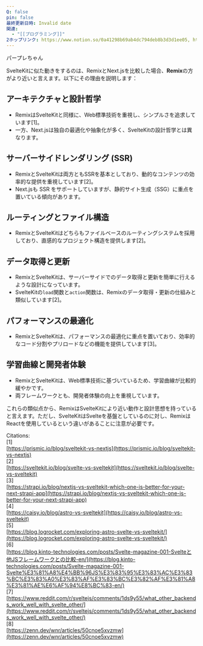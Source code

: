 ```yaml
---
Q: false
pin: false
最終更新日時: Invalid date
関連:
  - "[[プログラミング]]"
2ホップリンク: https://www.notion.so/0a41298b69ab4dc794deb8b3d3d1ee05, https://www.notion.so/14c680a9513f402cb546a22bda05f95b, https://www.notion.so/34f92ffc1e4c4d1b857b21a7d6b1b1de, https://www.notion.so/3d616c7cd72f4094801215141f8c2728, https://www.notion.so/68683c8593d4479c99a07fde3e6774bc, https://www.notion.so/7aabe6e7f03a44b28cdaeb92e3ef259b, https://www.notion.so/90e8af62936e4d72a8ce6914ad492062, https://www.notion.so/9ba61d2d4f2044349a218692fcc1e00b, https://www.notion.so/ca8169668e454da2a8959019045176b4, https://www.notion.so/d38b1d3b7fcd4e1d91dcec4bb1a4e39b, https://www.notion.so/de44079af2ea4e5aa1a89d5652190257, https://www.notion.so/ebd3d7a92c894323b0da135a2bdefa13, https://www.notion.so/fa1ab1433fe44fb981cf3eecfca12657
---
```

  

パープレちゃん

SvelteKitに似た動きをするのは、RemixとNext.jsを比較した場合、**Remix**の方がより近いと言えます。以下にその理由を説明します：

## アーキテクチャと設計哲学

- RemixはSvelteKitと同様に、Web標準技術を重視し、シンプルさを追求しています[1]。
- 一方、Next.jsは独自の最適化や抽象化が多く、SvelteKitの設計哲学とは異なります。

## サーバーサイドレンダリング (SSR)

- RemixとSvelteKitは両方ともSSRを基本としており、動的なコンテンツの効率的な提供を重視しています[2]。
- Next.jsも SSR をサポートしていますが、静的サイト生成（SSG）に重点を置いている傾向があります。

## ルーティングとファイル構造

- RemixとSvelteKitはどちらもファイルベースのルーティングシステムを採用しており、直感的なプロジェクト構造を提供します[2]。

## データ取得と更新

- RemixとSvelteKitは、サーバーサイドでのデータ取得と更新を簡単に行えるような設計になっています。
- SvelteKitの`load`関数と`action`関数は、Remixのデータ取得・更新の仕組みと類似しています[2]。

## パフォーマンスの最適化

- RemixとSvelteKitは、パフォーマンスの最適化に重点を置いており、効率的なコード分割やプリロードなどの機能を提供しています[3]。

## 学習曲線と開発者体験

- RemixとSvelteKitは、Web標準技術に基づいているため、学習曲線が比較的緩やかです。
- 両フレームワークとも、開発者体験の向上を重視しています。

これらの類似点から、RemixはSvelteKitにより近い動作と設計思想を持っていると言えます。ただし、SvelteKitはSvelteを基盤としているのに対し、RemixはReactを使用しているという違いがあることに注意が必要です。

  

Citations:  
[1]  
[https://prismic.io/blog/sveltekit-vs-nextjs](https://prismic.io/blog/sveltekit-vs-nextjs)  
[2]  
[https://sveltekit.io/blog/svelte-vs-sveltekit](https://sveltekit.io/blog/svelte-vs-sveltekit)  
[3]  
[https://strapi.io/blog/nextjs-vs-sveltekit-which-one-is-better-for-your-next-strapi-app](https://strapi.io/blog/nextjs-vs-sveltekit-which-one-is-better-for-your-next-strapi-app)  
[4]  
[https://caisy.io/blog/astro-vs-sveltekit](https://caisy.io/blog/astro-vs-sveltekit)  
[5]  
[https://blog.logrocket.com/exploring-astro-svelte-vs-sveltekit/](https://blog.logrocket.com/exploring-astro-svelte-vs-sveltekit/)  
[6]  
[https://blog.kinto-technologies.com/posts/Svelte-magazine-001-Svelteと他JSフレームワークとの比較-en/](https://blog.kinto-technologies.com/posts/Svelte-magazine-001-Svelte%E3%81%A8%E4%BB%96JS%E3%83%95%E3%83%AC%E3%83%BC%E3%83%A0%E3%83%AF%E3%83%BC%E3%82%AF%E3%81%A8%E3%81%AE%E6%AF%94%E8%BC%83-en/)  
[7]  
[https://www.reddit.com/r/sveltejs/comments/1ds9y55/what_other_backends_work_well_with_svelte_other/](https://www.reddit.com/r/sveltejs/comments/1ds9y55/what_other_backends_work_well_with_svelte_other/)  
[8]  
[https://zenn.dev/wnr/articles/50cnoe5xvzmw](https://zenn.dev/wnr/articles/50cnoe5xvzmw)